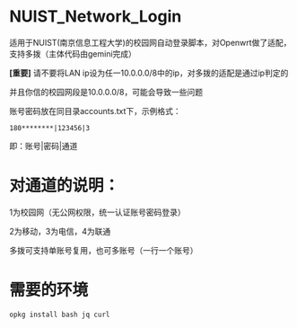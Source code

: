 # NUIST_Network_Login
适用于NUIST(南京信息工程大学)的校园网自动登录脚本，对Openwrt做了适配，支持多拨（主体代码由gemini完成）

**[重要]** 请不要将LAN ip设为任一10.0.0.0/8中的ip，对多拨的适配是通过ip判定的

并且你信的校园网段是10.0.0.0/8，可能会导致一些问题

账号密码放在同目录accounts.txt下，示例格式：

`180********|123456|3`

即：账号|密码|通道

# 对通道的说明：
1为校园网（无公网权限，统一认证账号密码登录）

2为移动，3为电信，4为联通

多拨可支持单账号复用，也可多账号（一行一个账号）

# 需要的环境
`opkg install bash jq curl`
